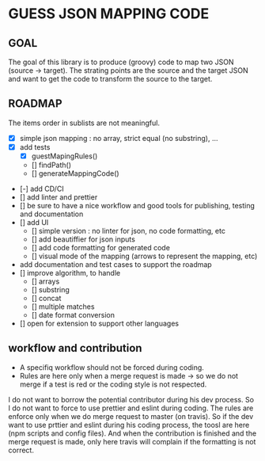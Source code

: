 # GUESS JSON MAPPING CODE

## GOAL

The goal of this library is to produce (groovy) code to map two JSON (source -> target).
The strating points are the source and the target JSON and want to get the code to transform the source to the target.

## ROADMAP

The items order in sublists are not meaningful.

- [x] simple json mapping : no array, strict equal (no substring), ...
- [x] add tests
    - [x] guestMapingRules()
    - [] findPath()
    - [] generateMappingCode()
- [-] add CD/CI
- [] add linter and prettier
- [] be sure to have a nice workflow and good tools for publishing, testing and documentation
- [] add UI
    - [] simple version : no linter for json, no code formatting, etc
    - [] add beautiffier for json inputs
    - [] add code formatting for generated code
    - [] visual mode of the mapping (arrows to represent the mapping, etc)
- add documentation and test cases to support the roadmap
- [] improve algorithm, to handle
    - [] arrays
    - [] substring
    - [] concat
    - [] multiple matches
    - [] date format conversion
- [] open for extension to support other languages

## workflow and contribution

- A specifiq workflow should not be forced during coding.
- Rules are here only when a merge request is made -> so we do not merge if a test is red or the coding style is not respected.

I do not want to borrow the potential contributor during his dev process. So I do not want to force to use prettier and eslint during coding. The rules are enforce only when we do merge request to master (on travis).
So if the dev want to use prttier and eslint during his coding process, the toosl are here (npm scripts and config files).
And when the contribution is finished and the merge request is made, only here travis will complain if the formatting is not correct.